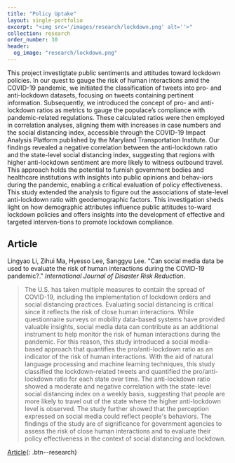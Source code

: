 ```yaml
---
title: "Policy Uptake"
layout: single-portfolio
excerpt: "<img src='/images/research/lockdown.png' alt=''>"
collection: research
order_number: 30
header: 
  og_image: "research/lockdown.png"
---
```


This project investigtate public sentiments and attitudes toward lockdown policies. In our quest to gauge the risk of human interactions amid the COVID-19 pandemic, we initiated the classification of tweets into pro- and anti-lockdown datasets, focusing on tweets containing pertinent information. Subsequently, we introduced the concept of pro- and anti-lockdown ratios as metrics to gauge the populace’s compliance with pandemic-related regulations. These calculated ratios were then employed in correlation analyses, aligning them with increases in case numbers and the social distancing index, accessible through the COVID-19 Impact Analysis Platform published by the Maryland Transportation Institute. Our findings revealed a negative correlation between the anti-lockdown ratio and the state-level social distancing index, suggesting that regions with higher anti-lockdown sentiment are more likely to witness outbound travel. This approach holds the potential to furnish government bodies and healthcare institutions with insights into public opinions and behav-iors during the pandemic, enabling a critical evaluation of policy effectiveness. This study extended the analysis to figure out the associations of state-level anti-lockdown ratio with geodemographic factors. This investigation sheds light on how demographic attributes influence public attitudes to-ward lockdown policies and offers insights into the development of effective and targeted interven-tions to promote lockdown compliance. 

## Article

Lingyao Li, Zihui Ma, Hyesso Lee, Sanggyu Lee. "Can social media data be used to evaluate the risk of human interactions during the COVID-19 pandemic?." *International Journal of Disaster Risk Reduction*.

> The U.S. has taken multiple measures to contain the spread of COVID-19, including the implementation of lockdown orders and social distancing practices. Evaluating social distancing is critical since it reflects the risk of close human interactions. While questionnaire surveys or mobility data-based systems have provided valuable insights, social media data can contribute as an additional instrument to help monitor the risk of human interactions during the pandemic. For this reason, this study introduced a social media-based approach that quantifies the pro/anti-lockdown ratio as an indicator of the risk of human interactions. With the aid of natural language processing and machine learning techniques, this study classified the lockdown-related tweets and quantified the pro/anti-lockdown ratio for each state over time. The anti-lockdown ratio showed a moderate and negative correlation with the state-level social distancing index on a weekly basis, suggesting that people are more likely to travel out of the state where the higher anti-lockdown level is observed. The study further showed that the perception expressed on social media could reflect people's behaviors. The findings of the study are of significance for government agencies to assess the risk of close human interactions and to evaluate their policy effectiveness in the context of social distancing and lockdown.

[Article](https://doi.org/10.1016/j.ijdrr.2021.102142){: .btn--research} 


